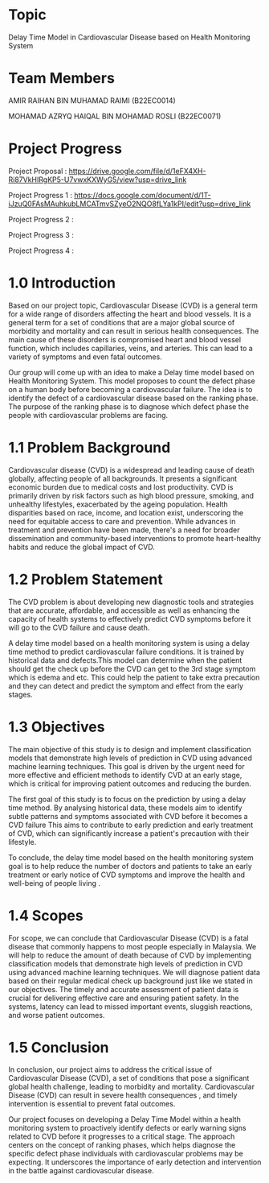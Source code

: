 # Topic

Delay Time Model in Cardiovascular Disease based on Health Monitoring System

# Team Members

AMIR RAIHAN BIN MUHAMAD RAIMI (B22EC0014)

MOHAMAD AZRYQ HAIQAL BIN MOHAMAD ROSLI (B22EC0071)

# Project Progress 

Project Proposal : https://drive.google.com/file/d/1eFX4XH-Ri87VkHIRgKP5-U7vwxKXWyG5/view?usp=drive_link

Project Progress 1 : https://docs.google.com/document/d/1T-iJzuQ0FAsMAuhkubLMCATmvSZyeO2NQO8fLYa1kPI/edit?usp=drive_link

Project Progress 2 :

Project Progress 3 :

Project Progress 4 :

# 1.0 Introduction 

Based on our project topic, Cardiovascular Disease (CVD) is a general term for a
wide range of disorders affecting the heart and blood vessels. It is a general term for a set of
conditions that are a major global source of morbidity and mortality and can result in serious
health consequences. The main cause of these disorders is compromised heart and blood
vessel function, which includes capillaries, veins, and arteries. This can lead to a variety of
symptoms and even fatal outcomes.

Our group will come up with an idea to make a Delay time model based on Health
Monitoring System. This model proposes to count the defect phase on a human body before
becoming a cardiovascular failure. The idea is to identify the defect of a cardiovascular
disease based on the ranking phase. The purpose of the ranking phase is to diagnose which
defect phase the people with cardiovascular problems are facing.

# 1.1 Problem Background

Cardiovascular disease (CVD) is a widespread and leading cause of death globally,
affecting people of all backgrounds. It presents a significant economic burden due to medical
costs and lost productivity. CVD is primarily driven by risk factors such as high blood
pressure, smoking, and unhealthy lifestyles, exacerbated by the ageing population. Health
disparities based on race, income, and location exist, underscoring the need for equitable
access to care and prevention. While advances in treatment and prevention have been made,
there's a need for broader dissemination and community-based interventions to promote
heart-healthy habits and reduce the global impact of CVD.

# 1.2 Problem Statement

The CVD problem is about developing new diagnostic tools and strategies that are
accurate, affordable, and accessible as well as enhancing the capacity of health systems to
effectively predict CVD symptoms before it will go to the CVD failure and cause death.

A delay time model based on a health monitoring system is using a delay time method
to predict cardiovascular failure conditions. It is trained by historical data and defects.This
model can determine when the patient should get the check up before the CVD can get to the
3rd stage symptom which is edema and etc. This could help the patient to take extra
precaution and they can detect and predict the symptom and effect from the early stages.

# 1.3 Objectives

The main objective of this study is to design and implement classification models that
demonstrate high levels of prediction in CVD using advanced machine learning techniques.
This goal is driven by the urgent need for more effective and efficient methods to identify
CVD at an early stage, which is critical for improving patient outcomes and reducing the
burden.

The first goal of this study is to focus on the prediction by using a delay time method.
By analysing historical data, these models aim to identify subtle patterns and symptoms
associated with CVD before it becomes a CVD failure This aims to contribute to early
prediction and early treatment of CVD, which can significantly increase a patient's precaution
with their lifestyle.

To conclude, the delay time model based on the health monitoring system goal is to
help reduce the number of doctors and patients to take an early treatment or early notice of
CVD symptoms and improve the health and well-being of people living .

# 1.4 Scopes

For scope, we can conclude that Cardiovascular Disease (CVD) is a fatal disease that commonly
happens to most people especially in Malaysia. We will help to reduce the amount of death because of
CVD by implementing classification models that demonstrate high levels of prediction in CVD
using advanced machine learning techniques. We will diagnose patient data based on their
regular medical check up background just like we stated in our objectives. The timely and
accurate assessment of patient data is crucial for delivering effective care and ensuring patient
safety. In the systems, latency can lead to missed important events, sluggish reactions, and
worse patient outcomes.

# 1.5 Conclusion

In conclusion, our project aims to address the critical issue of Cardiovascular Disease (CVD),
a set of conditions that pose a significant global health challenge, leading to morbidity and mortality.
Cardiovascular Disease (CVD) can result in severe health consequences , and timely intervention is
essential to prevent fatal outcomes.

Our project focuses on developing a Delay Time Model within a health monitoring system to
proactively identify defects or early warning signs related to CVD before it progresses to a critical
stage. The approach centers on the concept of ranking phases, which helps diagnose the specific
defect phase individuals with cardiovascular problems may be expecting. It underscores the
importance of early detection and intervention in the battle against cardiovascular disease.



